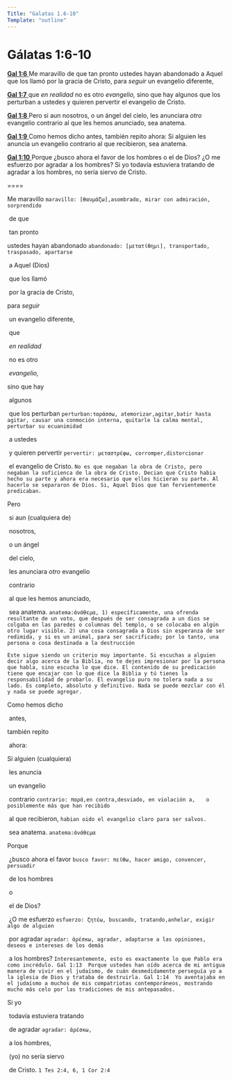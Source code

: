 ```yaml
---
Title: "Galatas 1.6-10"
Template: "outline"
---
```


# Gálatas 1:6-10

[**Gal 1:6** ](verseid:48.1.6) Me maravillo de que tan pronto ustedes hayan abandonado a Aquel que los llamó por la gracia de Cristo, para *seguir* un evangelio diferente,

[**Gal 1:7** ](verseid:48.1.7) que *en realidad* no es otro *evangelio,* sino que hay algunos que los perturban a ustedes y quieren pervertir el evangelio de Cristo.

[**Gal 1:8** ](verseid:48.1.8) Pero si aun nosotros, o un ángel del cielo, les anunciara *otro* evangelio contrario al que les hemos anunciado, sea anatema.

[**Gal 1:9** ](verseid:48.1.9) Como hemos dicho antes, también repito ahora: Si alguien les anuncia un evangelio contrario al que recibieron, sea anatema.

[**Gal 1:10** ](verseid:48.1.10) Porque ¿busco ahora el favor de los hombres o el de Dios? ¿O me esfuerzo por agradar a los hombres? Si yo todavía estuviera tratando de agradar a los hombres, no sería siervo de Cristo.



====

Me maravillo `maravillo: [θαυμάζω],asombrado, mirar con admiración, sorprendido `

​		de que 

​		tan pronto 

ustedes hayan abandonado `abandonado: [μετατίθημι], transportado, traspasado, apartarse`

​	a Aquel (Dios)

​			que los llamó 

​							por la gracia de Cristo, 

para *seguir* 

​		un evangelio diferente, 

​					que 

​							*en realidad* 

​					no es otro 

​							*evangelio,* 

sino que hay 

​				algunos 

​						que los perturban `perturban:ταράσσω, atemorizar,agitar,batir hasta agitar, causar una conmoción interna, quitarle la calma mental, perturbar su ecuanimidad    `

​							a ustedes 

​							y quieren pervertir `pervertir: μεταστρέφω, corromper,distorcionar `

​						el evangelio de Cristo. `No es que negaban la obra de Cristo, pero negaban la suficienca de la obra de Cristo. Decian que Cristo habia hecho su parte y ahora era necesario que ellos hicieran su parte. Al hacerlo se separaron de Dios. Si, Aquel Dios que tan fervientemente predicaban.`

Pero 

​	si aun (cualquiera de)

​			nosotros, 

​			o un ángel 

​						del cielo, 

​	les anunciara *otro* evangelio 

​			contrario 

​				al que les hemos anunciado, 

​					sea anatema. `anatema:ἀνάθεμα, 1) específicamente, una ofrenda resultante de un voto, que después de ser consagrada a un dios se colgaba en las paredes o columnas del templo, o se colocaba en algún otro lugar visible. 2) una cosa consagrada a Dios sin esperanza de ser redimida, y si es un animal, para ser sacrificado; por lo tanto, una persona o cosa destinada a la destrucción `

`Este sigue siendo un criterio muy importante. Si escuchas a alguien decir algo acerca de la Biblia, no te dejes impresionar por la persona que habla, sino escucha lo que dice. El contenido de su predicación tiene que encajar con lo que dice la Biblia y tú tienes la responsabilidad de probarlo. El evangelio puro no tolera nada a su lado. Es completo, absoluto y definitivo. Nada se puede mezclar con él y nada se puede agregar.`

Como hemos dicho 

​			antes, 

también repito 

​			ahora: 

Si alguien (cualquiera)

​	les anuncia 

​			un evangelio 

​			contrario `contrario: παρά,en contra,desviado, en violación a,   ` `o posiblemente más que han recibido`

​				al que recibieron, `habian oido el evangelio claro para ser salvos.`

​		sea anatema. `anatema:ἀνάθεμα `

Porque 

​		¿busco ahora el favor `busco favor: πείθω, hacer amigo, convencer, persuadir   ` 

​									de los hombres 

​									o 

​									el de Dios? 

​		¿O me esfuerzo `esfuerzo: ζητέω, buscando, tratando,anhelar, exigir algo de alguien   `

​				por agradar `agradar: ἀρέσκω, agradar, adaptarse a las opiniones, deseos e intereses de los demás`

​				a los hombres? `Interesantemente, esto es exactamente lo que Pablo era como incrédulo. Gal 1:13  Porque ustedes han oído acerca de mi antigua manera de vivir en el judaísmo, de cuán desmedidamente perseguía yo a la iglesia de Dios y trataba de destruirla. Gal 1:14  Yo aventajaba en el judaísmo a muchos de mis compatriotas contemporáneos, mostrando mucho más celo por las tradiciones de mis antepasados. `

Si yo 

​		todavía estuviera tratando 

​				de agradar `agradar: ἀρέσκω, `

​					a los hombres, 

​		(yo) no sería siervo 

​					de Cristo. `1 Tes 2:4, 6, 1 Cor 2:4`